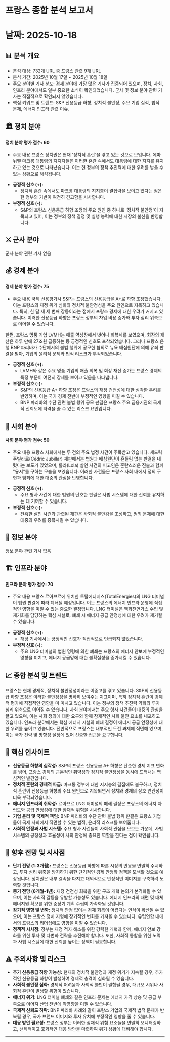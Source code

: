 # 프랑스 종합 분석 보고서
# 날짜: 2025-10-18

## 📊 분석 개요
- 분석 대상: 732개 URL 중 프랑스 관련 9개 URL
- 분석 기간: 2025년 10월 17일 ~ 2025년 10월 18일
- 주요 분야별 기사 분포: 경제 분야에 가장 많은 기사가 집중되어 있으며, 정치, 사회, 인프라 분야에서도 일부 중요한 소식이 확인되었습니다. 군사 및 정보 분야 관련 기사는 직접적으로 확인되지 않았습니다.
- 핵심 키워드 및 트렌드: S&P 신용등급 하향, 정치적 불안정, 주요 기업 실적, 법적 문제, 에너지 인프라 관련 이슈.

## 🏛️ 정치 분야
#### 정치 분야 평가 점수: 60
- 주요 내용
프랑스 정치권은 현재 '정치적 혼란'을 겪고 있는 것으로 보입니다. 에마뉘엘 마크롱 대통령의 지지자들은 이러한 혼란 속에서도 대통령에 대한 지지를 유지하고 있는 것으로 나타났습니다. 이는 현 정부의 정책 추진력에 대한 우려를 낳을 수 있는 상황으로 해석됩니다.

*   **긍정적 신호 (+):**
    *   정치적 혼란 속에서도 마크롱 대통령의 지지층이 결집력을 보이고 있다는 점은 현 정부의 기반이 여전히 견고함을 시사합니다.
*   **부정적 신호 (-):**
    *   S&P의 프랑스 신용등급 하향 조정의 주요 원인 중 하나로 '정치적 불안정'이 지목되고 있어, 이는 정부의 정책 결정 및 실행 능력에 대한 시장의 불신을 반영합니다.

## ⚔️ 군사 분야
군사 분야 관련 기사 없음

## 💰 경제 분야
#### 경제 분야 평가 점수: 75
- 주요 내용
국제 신용평가사 S&P는 프랑스의 신용등급을 A+로 하향 조정했습니다. 이는 프랑스의 재정 위기 심화와 정치적 불안정성을 주요 원인으로 지목하고 있습니다. 특히, 한 달 새 세 번째 강등이라는 점에서 프랑스 경제에 대한 우려가 커지고 있습니다. 이러한 신용등급 하향은 프랑스 정부의 차입 비용 증가와 투자 심리 위축으로 이어질 수 있습니다.

한편, 프랑스 명품 기업 LVMH는 매출 역성장에서 벗어나 회복세를 보였으며, 회장의 재산은 하루 만에 27조원 급증하는 등 긍정적인 신호도 포착되었습니다. 그러나 프랑스 은행 BNP 파리바가 수단에서의 불법 행위에 공모한 혐의로 뉴욕 배심원단에 의해 유죄 판결을 받아, 기업의 윤리적 문제와 법적 리스크가 부각되었습니다.

*   **긍정적 신호 (+):**
    *   LVMH와 같은 주요 명품 기업의 매출 회복 및 회장 재산 증가는 프랑스 경제의 특정 부문이 여전히 강세를 보이고 있음을 나타냅니다.
*   **부정적 신호 (-):**
    *   S&P의 신용등급 A+ 하향 조정은 프랑스의 재정 건전성에 대한 심각한 우려를 반영하며, 이는 국가 경제 전반에 부정적인 영향을 미칠 수 있습니다.
    *   BNP 파리바의 수단 관련 불법 행위 공모 판결은 프랑스 주요 금융기관의 국제적 신뢰도에 타격을 줄 수 있는 리스크 요인입니다.

## 👥 사회 분야
#### 사회 분야 평가 점수: 50
- 주요 내용
프랑스 사회에서는 두 건의 주요 법정 사건이 주목받고 있습니다. 세드릭 주빌라르(Cédric Jubillar) 재판에서는 법원과 배심원단이 흔들림 없는 판결을 내렸다는 보도가 있었으며, 롤라(Lola) 살인 사건의 피고인은 혼란스러운 진술과 함께 "용서"를 구하는 모습을 보였습니다. 이러한 사건들은 프랑스 사회 내에서 정의 구현과 범죄에 대한 대중의 관심을 반영합니다.

*   **긍정적 신호 (+):**
    *   주요 형사 사건에 대한 법원의 단호한 판결은 사법 시스템에 대한 신뢰를 유지하는 데 기여할 수 있습니다.
*   **부정적 신호 (-):**
    *   잔혹한 살인 사건과 관련된 재판은 사회적 불안감을 조성하고, 범죄 문제에 대한 대중의 우려를 증폭시킬 수 있습니다.

## 📡 정보 분야
정보 분야 관련 기사 없음

## 🏗️ 인프라 분야
#### 인프라 분야 평가 점수: 70
- 주요 내용
프랑스 르아브르에 위치한 토탈에너지스(TotalEnergies)의 LNG 터미널이 법원 판결에 따라 폐쇄될 예정입니다. 이는 프랑스의 에너지 인프라 운영에 직접적인 영향을 미칠 수 있는 중요한 결정입니다. LNG 터미널은 액화천연가스 수입 및 재기화를 담당하는 핵심 시설로, 폐쇄 시 에너지 공급 안정성에 대한 우려가 제기될 수 있습니다.

*   **긍정적 신호 (+):**
    *   해당 기사에서는 긍정적인 신호가 직접적으로 언급되지 않았습니다.
*   **부정적 신호 (-):**
    *   주요 LNG 터미널의 법원 명령에 의한 폐쇄는 프랑스의 에너지 안보에 부정적인 영향을 미치고, 에너지 공급망에 대한 불확실성을 증가시킬 수 있습니다.

## 📈 종합 분석 및 트렌드
프랑스는 현재 경제적, 정치적 불안정성이라는 이중고를 겪고 있습니다. S&P의 신용등급 하향 조정은 이러한 불안정성을 명확히 보여주는 지표이며, 특히 정치적 혼란이 경제적 평가에 직접적인 영향을 미 미치고 있습니다. 이는 정부의 정책 추진력 약화와 투자 심리 위축으로 이어질 수 있습니다. 사회 분야에서는 주요 형사 사건들이 대중의 관심을 끌고 있으며, 이는 사회 정의에 대한 요구와 함께 잠재적인 사회 불안 요소를 내포하고 있습니다. 인프라 분야에서는 핵심 에너지 시설의 폐쇄 결정이 에너지 공급 안정성에 대한 우려를 높이고 있습니다. 전반적으로 프랑스는 내부적인 도전 과제에 직면해 있으며, 이는 국가 전략 및 방향성 설정에 있어 신중한 접근을 요구합니다.

## 🎯 핵심 인사이트
- **신용등급 하향의 심각성:** S&P의 프랑스 신용등급 A+ 하향은 단순한 경제 지표 변화를 넘어, 프랑스 경제의 근본적인 취약성과 정치적 불안정성을 동시에 드러내는 핵심적인 발견입니다.
- **정치적 혼란의 경제적 파급:** 마크롱 정부에 대한 지지층의 결집에도 불구하고, 정치적 혼란이 신용등급 하향의 주요 원인으로 지목되면서 정치와 경제의 상호 연관성이 더욱 부각되었습니다.
- **에너지 인프라의 취약성:** 르아브르 LNG 터미널의 폐쇄 결정은 프랑스의 에너지 자립도와 공급 안정성에 대한 잠재적 위험을 시사합니다.
- **기업 윤리 및 국제적 책임:** BNP 파리바의 수단 관련 불법 행위 판결은 프랑스 기업들이 국제 사회에서 직면할 수 있는 법적, 윤리적 리스크를 보여줍니다.
- **사회적 안정과 사법 시스템:** 주요 형사 사건들이 사회적 관심을 모으는 가운데, 사법 시스템의 공정성과 효율성이 사회 안정에 중요한 역할을 한다는 점이 확인됩니다.

## 🔮 향후 전망 및 시사점
- **단기 전망 (1-3개월):** 프랑스는 신용등급 하향에 따른 시장의 반응을 면밀히 주시하고, 투자 심리 위축을 방지하기 위한 단기적인 경제 안정화 정책을 모색할 것으로 예상됩니다. 정치권은 내부 결속을 다지고 대외적으로 안정적인 이미지를 구축하려 노력할 것입니다.
- **중기 전망 (6개월-1년):** 재정 건전성 회복을 위한 구조 개혁 논의가 본격화될 수 있으며, 이는 사회적 갈등을 유발할 가능성도 있습니다. 에너지 인프라의 재편 및 대체 에너지원 확보를 위한 중장기 계획 수립이 가속화될 것입니다.
- **장기적 영향 및 변화:** 정치적 안정 없이는 경제 회복이 어렵다는 인식이 확산될 수 있으며, 이는 프랑스 정치 지형에 장기적인 변화를 가져올 수 있습니다. 유럽연합 내에서의 프랑스의 리더십에도 영향을 미칠 수 있습니다.
- **정책적 시사점:** 정부는 재정 적자 해소를 위한 강력한 개혁과 함께, 에너지 안보 강화를 위한 투자 및 다변화 전략을 추진해야 합니다. 또한, 사회적 통합을 위한 노력과 사법 시스템에 대한 신뢰를 높이는 정책이 필요합니다.

## ⚠️ 주의사항 및 리스크
- **추가 신용등급 하향 가능성:** 현재의 정치적 불안정과 재정 위기가 지속될 경우, 추가적인 신용등급 하향이 발생하여 경제적 충격이 심화될 수 있습니다.
- **사회적 불안정 심화:** 경제적 어려움과 사회적 불만이 결합될 경우, 대규모 시위나 사회적 혼란이 발생할 위험이 있습니다.
- **에너지 위기:** LNG 터미널 폐쇄와 같은 인프라 문제는 에너지 가격 상승 및 공급 부족으로 이어져 산업 전반에 악영향을 미칠 수 있습니다.
- **국제적 신뢰도 하락:** BNP 파리바 사례와 같이 프랑스 기업의 국제적 법적 문제가 반복될 경우, 국가 브랜드 이미지와 투자 유치에 부정적인 영향을 줄 수 있습니다.
- **대응 방안 필요성:** 프랑스 정부는 이러한 잠재적 위험 요소들을 면밀히 모니터링하고, 선제적이고 효과적인 대응 방안을 마련하여 위기 상황에 대비해야 합니다.

---